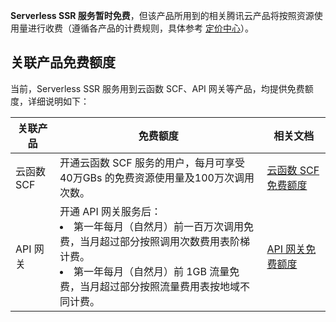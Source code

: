 **Serverless SSR 服务暂时免费**，但该产品所用到的相关腾讯云产品将按照资源使用量进行收费（遵循各产品的计费规则，具体参考 [定价中心](https://buy.cloud.tencent.com/price)）。

## 关联产品免费额度

当前，Serverless SSR 服务用到云函数 SCF、API 网关等产品，均提供免费额度，详细说明如下：

| 关联产品 | 免费额度 | 相关文档 |
|---------|---------|---------|
| 云函数 SCF | 开通云函数 SCF 服务的用户，每月可享受 40万GBs 的免费资源使用量及100万次调用次数。   | [云函数 SCF 免费额度](https://cloud.tencent.com/document/product/583/12282) |
| API 网关     | 开通 API 网关服务后：<li>第一年每月（自然月）前一百万次调用免费，当月超过部分按照调用次数费用表阶梯计费。</li><li>第一年每月（自然月）前 1GB 流量免费，当月超过部分按照流量费用表按地域不同计费。</li> | [API 网关免费额度](https://cloud.tencent.com/document/product/628/39301) |
